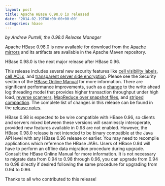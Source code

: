 ```yaml
---
layout: post
title: Apache HBase 0.98.0 is released
date: '2014-02-19T00:00:00+00:00'
categories: hbase
---
```

<p><i>by Andrew Purtell, the 0.98.0 Release Manager</i></p> 
  <p>Apache HBase 0.98.0 is now available for download from the <a href="http://www.apache.org/dyn/closer.cgi/hbase/" title="Apache mirrors">Apache mirrors</a> and its artifacts are available in the Apache Maven repository.</p> 
  <p>HBase 0.98.0 is the next major release after HBase 0.96.&nbsp;</p> 
  <p>This release includes several new security features like <a href="https://issues.apache.org/jira/browse/HBASE-7663" title="HBASE-7663">cell visibility labels</a>, <a href="https://issues.apache.org/jira/browse/HBASE-7662" title="HBASE-7662">cell ACLs</a>, and <a href="https://issues.apache.org/jira/browse/HBASE-7544" title="HBASE-7544">transparent server side encryption</a>. Please see the Security section of the <a href="http://hbase.apache.org/book/book.html" title="Apache HBase online manual">HBase Online Manual</a> for more information. There are significant performance improvements, such as a <a href="https://issues.apache.org/jira/browse/HBASE-8755" title="HBASE-8755">change</a> to the write ahead log threading model that provides higher transaction throughput under high load, <a href="https://issues.apache.org/jira/browse/HBASE-4811" title="HBASE-4811">reverse scanners</a>, <a href="https://issues.apache.org/jira/browse/HBASE-8369" title="HBASE-8369">MapReduce over snapshot files</a>, and <a href="https://issues.apache.org/jira/browse/HBASE-7667" title="HBASE-7667">striped compaction</a>. The complete list of changes in this release can be found in the <a href="https://issues.apache.org/jira/secure/ReleaseNote.jspa?projectId=12310753&amp;version=12323143" title="Apache HBase 0.98 release notes (JIRA)">release notes</a>.</p> 
  <p>HBase 0.98 is expected to be wire compatible with HBase 0.96, so clients and servers mixed between these versions will seamlessly interoperate, provided new features available in 0.98 are not enabled. However, the HBase 0.98.0 release is not intended to be binary compatible at the Java API level with any HBase 0.96 release or earlier. You may need to recompile applications which reference the HBase JARs. Users of HBase 0.94 will have to perform an offline data migration procedure during upgrade. Consult the HBase Online Manual for more information. It is not necessary to migrate data from 0.94 to 0.98 through 0.96, you can upgrade from 0.94 to 0.98 directly if desired following the same procedure for upgrading from 0.94 to 0.96.&nbsp;</p> 
  <p>Thanks to all who contributed to this release!</p> 
  <p> </p>
